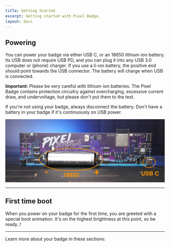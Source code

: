 ```yaml
---
title: Getting Started
excerpt: Getting started with Pixel Badge.
layout: docs
---
```


## Powering
You can power your badge via either USB C, or an 18650 lithium-ion battery. Its USB does not require USB PD, and you can plug it into any USB 3.0 computer or (phone) charger. If you use a li-ion battery, the positive end should point towards the USB connector. The battery will charge when USB is connected.

<div class="note">
<strong>Important:</strong>
Please be very careful with lithium-ion batteries. The Pixel Badge contains protection circuitry against overcharging, excessive current draw, and undervoltage, but please don't put them to the test.

If you're not using your badge, always disconnect the battery. Don't have a battery in your badge if it's continuously on USB power.
</div>

![Pixel Badge power inputs](/images/pixel_badge_back_power.png)

***

## First time boot
When you power on your badge for the first time, you are greeted with a special boot animation. It's on the highest brightness at this point, so be ready..!

***

Learn more about your badge in these sections: